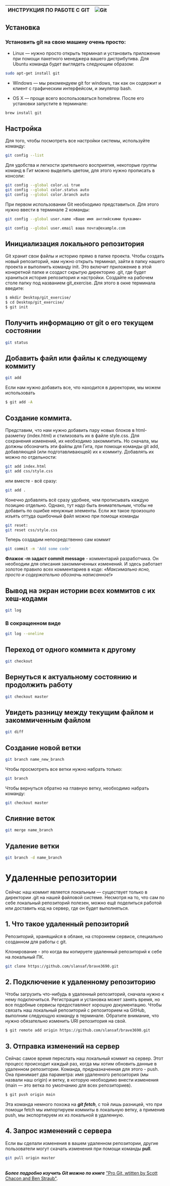 | ИНСТРУКЦИЯ ПО РАБОТЕ С GIT | ![Git](git.png "Эмблема Git") |
|-------------------------------|-------------------------------|

## Установка

### Установить git на свою машину очень просто:

* Linux — нужно просто открыть терминал и установить приложение при помощи пакетного менеджера вашего дистрибутива. Для Ubuntu команда будет выглядеть следующим образом:

```sh
sudo apt-get install git
```

* Windows — мы рекомендуем git for windows, так как он содержит и клиент с графическим интерфейсом, и эмулятор bash.

* OS X — проще всего воспользоваться homebrew. После его установки запустите в терминале:

```sh
brew install git
```

## Настройка

Для того, чтобы посмотреть все настройки системы, используйте команду:
```sh
git config --list
```
Для удобства и легкости зрительного восприятия, некоторые группы команд в Гит можно выделить цветом, для этого нужно прописать в консоли:

```sh
git config --global color.ui true
git config --global color.status auto
git config --global color.branch auto
```

При первом использовании Git необходимо представиться. Для
этого нужно ввести в терминале 2 команды:

```sh
git config --global user.name «Ваше имя английскими буквами» 
```

```sh
git config --global user.email ваша почта@example.com
```

## Инициализация локального репозитория

Git хранит свои файлы и историю прямо в папке проекта. Чтобы создать новый репозиторий, нам нужно открыть терминал, зайти в папку нашего проекта и выполнить команду init. Это включит приложение в этой конкретной папке и создаст скрытую директорию .git, где будет храниться история репозитория и настройки.
Создайте на рабочем столе папку под названием git_exercise. Для этого в окне терминала введите:

```sh
$ mkdir Desktop/git_exercise/
$ cd Desktop/git_exercise/
$ git init
```

## Получить информацию от git о его текущем состоянии

```sh
git status 
```
## Добавить файл или файлы к следующему коммиту

```sh
git add
```
Если нам нужно добавить все, что находится в директории, мы можем использовать

```sh
$ git add -A
```
## Создание коммита.

Представим, что нам нужно добавить пару новых блоков в html-разметку (index.html) и стилизовать их в файле style.css. Для сохранения изменений, их необходимо закоммитить. Но сначала, мы должны обозначить эти файлы для Гита, при помощи команды git add, добавляющей (или подготавливающей) их к коммиту. Добавлять их можно по отдельности:

```sh
git add index.html
git add css/style.css
```

или вместе - всё сразу:

```sh
git add .
```
Конечно добавлять всё сразу удобнее, чем прописывать каждую позицию отдельно. Однако, тут надо быть внимательным, чтобы не добавить по ошибке ненужные элементы. Если же такое произошло изъять оттуда ошибочный файл можно при помощи команды

```sh
git reset:
git reset css/style.css
```
Теперь создадим непосредственно сам коммит

```sh
git commit -m 'Add some code'
```

**Флажок -m задаст commit message** - комментарий разработчика. Он необходим для описания закоммиченных изменений. И здесь работает золотое правило всех комментариев в коде: *«Максимально ясно, просто и содержательно обозначь написанное!»*

## Вывод на экран истории всех коммитов с их хеш-кодами

```sh
git log
```
### В сокращенном виде

```sh
git log --oneline
```

## Переход от одного коммита к другому

```sh
git checkout
```

## Вернуться к актуальному состоянию и продолжить работу

```sh
git checkout master
```
## Увидеть разницу между текущим файлом и закоммиченным файлом

```sh
git diff
```
## Создание новой ветки

```sh
git branch name_new_branch
```

Чтобы просмотреть все ветки нужно набрать только: 

```sh
git branch
```

Чтобы вернуться обратно на главную ветку, необходимо набрать команду: 

```sh
git checkout master
```
## Слияние веток

```sh
git merge name_branch
```

## Удаление ветки

```sh
git branch -d name_branch
```

# Удаленные репозитории

Сейчас наш коммит является локальным — существует только в директории .git на нашей файловой системе. Несмотря на то, что сам по себе локальный репозиторий полезен, можно ещё поделиться работой или доставить код на сервер, где он будет выполняться.

## 1. Что такое удаленный репозиторий

Репозиторий, хранящийся в облаке, на стороннем сервисе, специально созданном для работы с git.

Клонирование - это когда вы копируете удаленный репозиторий к себе на локальный ПК.

```sh
git clone https://github.com/slansaf/brave3690.git
```

## 2. Подключение к удаленному репозиторию

Чтобы загрузить что-нибудь в удаленный репозиторий, сначала нужно к нему подключиться. Регистрация и установка может занять время, но все подобные сервисы предоставляют хорошую документацию.
Чтобы связать наш локальный репозиторий с репозиторием на GitHub, выполним следующую команду в терминале. Обратите внимание, что нужно обязательно изменить URI репозитория на свой.

```sh
$ git remote add origin https://github.com/slansaf/brave3690.git
```
## 3. Отправка изменений на сервер

Сейчас самое время переслать наш локальный коммит на сервер. Этот процесс происходит каждый раз, когда мы хотим обновить данные в удаленном репозитории.
Команда, предназначенная для этого - push. Она принимает два параметра: имя удаленного репозитория (мы назвали наш origin) и ветку, в которую необходимо внести изменения (main — это ветка по умолчанию для всех репозиториев).

```sh
$ git push origin main
```

Эта команда немного похожа на __*git fetch*__, с той лишь разницей, что при помощи fetch мы импортируем коммиты в локальную ветку, а применив push, мы экспортируем их из локальной в удаленную. 

## 4. Запрос изменений с сервера

Если вы сделали изменения в вашем удаленном репозитории, другие пользователи могут скачать изменения при помощи команды **pull**.

```sh
git pull origin master
```


\
***Более подробно изучить Git можно по книге***
["Pro Git, wtitten by Scott Chacon and Ben Straub"](https://git-scm.com/book/en/v2 "Переход на сайт git-scm.com").
